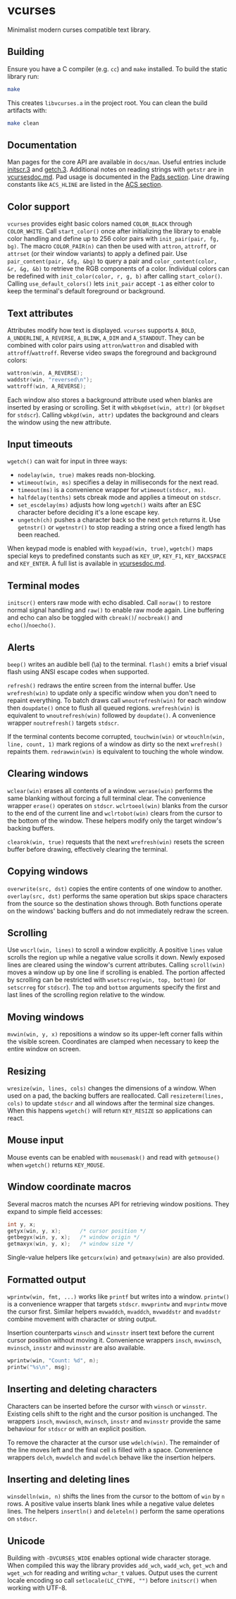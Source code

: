 # vcurses

Minimalist modern curses compatible text library.

## Building

Ensure you have a C compiler (e.g. `cc`) and `make` installed. To build the
static library run:

```sh
make
```

This creates `libvcurses.a` in the project root. You can clean the build
artifacts with:

```sh
make clean
```

## Documentation

Man pages for the core API are available in `docs/man`. Useful entries
include [initscr.3](docs/man/initscr.3) and [getch.3](docs/man/getch.3).
Additional notes on reading strings with `getstr` are in
[vcursesdoc.md](vcursesdoc.md).
Pad usage is documented in the [Pads section](vcursesdoc.md#pads).
Line drawing constants like `ACS_HLINE` are listed in the
[ACS section](vcursesdoc.md#acs-line-drawing-characters).

## Color support

`vcurses` provides eight basic colors named `COLOR_BLACK` through
`COLOR_WHITE`. Call `start_color()` once after initializing the library to
enable color handling and define up to 256 color pairs with
`init_pair(pair, fg, bg)`. The macro `COLOR_PAIR(n)` can then be used with
`attron`, `attroff`, or `attrset` (or their window variants) to apply a
defined pair. Use `pair_content(pair, &fg, &bg)` to query a pair and
`color_content(color, &r, &g, &b)` to retrieve the RGB components of a
color. Individual colors can be redefined with `init_color(color, r, g, b)`
after calling `start_color()`.  Calling `use_default_colors()` lets
`init_pair` accept `-1` as either color to keep the terminal's default
foreground or background.

## Text attributes

Attributes modify how text is displayed. `vcurses` supports
`A_BOLD`, `A_UNDERLINE`, `A_REVERSE`, `A_BLINK`, `A_DIM` and `A_STANDOUT`.
They can be combined with color pairs using `attron`/`wattron` and disabled
with `attroff`/`wattroff`.
Reverse video swaps the foreground and background colors:

```c
wattron(win, A_REVERSE);
waddstr(win, "reversed\n");
wattroff(win, A_REVERSE);
```

Each window also stores a background attribute used when blanks are inserted
by erasing or scrolling.  Set it with `wbkgdset(win, attr)` (or `bkgdset` for
`stdscr`). Calling `wbkgd(win, attr)` updates the background and clears the
window using the new attribute.

## Input timeouts

`wgetch()` can wait for input in three ways:

- `nodelay(win, true)` makes reads non-blocking.
- `wtimeout(win, ms)` specifies a delay in milliseconds for the next read.
- `timeout(ms)` is a convenience wrapper for `wtimeout(stdscr, ms)`.
- `halfdelay(tenths)` sets cbreak mode and applies a timeout on `stdscr`.
- `set_escdelay(ms)` adjusts how long `wgetch()` waits after an ESC
  character before deciding it's a lone escape key.
- `ungetch(ch)` pushes a character back so the next `getch` returns it.
Use `getnstr()` or `wgetnstr()` to stop reading a string once a fixed
length has been reached.

When keypad mode is enabled with `keypad(win, true)`, `wgetch()` maps
special keys to predefined constants such as `KEY_UP`, `KEY_F1`,
`KEY_BACKSPACE` and `KEY_ENTER`.  A full list is available in
[vcursesdoc.md](vcursesdoc.md#key-codes).

## Terminal modes

`initscr()` enters raw mode with echo disabled. Call `noraw()` to
restore normal signal handling and `raw()` to enable raw mode again.
Line buffering and echo can also be toggled with `cbreak()`/
`nocbreak()` and `echo()`/`noecho()`.

## Alerts

`beep()` writes an audible bell (\a) to the terminal. `flash()` emits a brief
visual flash using ANSI escape codes when supported.

`refresh()` redraws the entire screen from the internal buffer. Use
`wrefresh(win)` to update only a specific window when you don't need to
repaint everything. To batch draws call `wnoutrefresh(win)` for each
window then `doupdate()` once to flush all queued regions.
`wrefresh(win)` is equivalent to `wnoutrefresh(win)` followed by
`doupdate()`. A convenience wrapper `noutrefresh()` targets `stdscr`.

If the terminal contents become corrupted, `touchwin(win)` or
`wtouchln(win, line, count, 1)` mark regions of a window as dirty so the next
`wrefresh()` repaints them. `redrawwin(win)` is equivalent to touching the
whole window.

## Clearing windows

`wclear(win)` erases all contents of a window. `werase(win)` performs the same
blanking without forcing a full terminal clear. The convenience wrapper
`erase()` operates on `stdscr`. `wclrtoeol(win)` blanks from the cursor to the
end of the current line and `wclrtobot(win)` clears from the cursor to the
bottom of the window. These helpers modify only the target window's backing
buffers.

`clearok(win, true)` requests that the next `wrefresh(win)` resets the screen
buffer before drawing, effectively clearing the terminal.

## Copying windows

`overwrite(src, dst)` copies the entire contents of one window to another.
`overlay(src, dst)` performs the same operation but skips space characters
from the source so the destination shows through. Both functions operate
on the windows' backing buffers and do not immediately redraw the screen.

## Scrolling

Use `wscrl(win, lines)` to scroll a window explicitly. A positive `lines`
value scrolls the region up while a negative value scrolls it down. Newly
exposed lines are cleared using the window's current attributes.
Calling `scroll(win)` moves a window up by one line if scrolling is enabled.
The portion affected by scrolling can be restricted with
`wsetscrreg(win, top, bottom)` (or `setscrreg` for `stdscr`). The
`top` and `bottom` arguments specify the first and last lines of the
scrolling region relative to the window.

## Moving windows

`mvwin(win, y, x)` repositions a window so its upper-left corner falls within
the visible screen. Coordinates are clamped when necessary to keep the entire
window on screen.

## Resizing

`wresize(win, lines, cols)` changes the dimensions of a window. When used on a
pad, the backing buffers are reallocated. Call `resizeterm(lines, cols)` to
update `stdscr` and all windows after the terminal size changes. When this
happens `wgetch()` will return `KEY_RESIZE` so applications can react.

## Mouse input

Mouse events can be enabled with `mousemask()` and read with `getmouse()` when
`wgetch()` returns `KEY_MOUSE`.

## Window coordinate macros

Several macros match the ncurses API for retrieving window positions. They
expand to simple field accesses:

```c
int y, x;
getyx(win, y, x);      /* cursor position */
getbegyx(win, y, x);   /* window origin */
getmaxyx(win, y, x);   /* window size */
```

Single-value helpers like `getcurx(win)` and `getmaxy(win)` are also provided.

## Formatted output

`wprintw(win, fmt, ...)` works like `printf` but writes into a window.
`printw()` is a convenience wrapper that targets `stdscr`.
`mvwprintw` and `mvprintw` move the cursor first. Similar helpers
`mvwaddch`, `mvaddch`, `mvwaddstr` and `mvaddstr` combine movement with
character or string output.

Insertion counterparts `winsch` and `winsstr` insert text before the current
cursor position without moving it. Convenience wrappers `insch`, `mvwinsch`,
`mvinsch`, `insstr` and `mvinsstr` are also available.

```c
wprintw(win, "Count: %d", n);
printw("%s\n", msg);
```

## Inserting and deleting characters

Characters can be inserted before the cursor with `winsch` or `winsstr`.
Existing cells shift to the right and the cursor position is unchanged.  The
wrappers `insch`, `mvwinsch`, `mvinsch`, `insstr` and `mvinsstr` provide the
same behaviour for `stdscr` or with an explicit position.

To remove the character at the cursor use `wdelch(win)`.  The remainder of the
line moves left and the final cell is filled with a space.  Convenience
wrappers `delch`, `mvwdelch` and `mvdelch` behave like the insertion helpers.

## Inserting and deleting lines

`winsdelln(win, n)` shifts the lines from the cursor to the bottom of `win` by
`n` rows. A positive value inserts blank lines while a negative value deletes
lines. The helpers `insertln()` and `deleteln()` perform the same operations on
`stdscr`.

## Unicode

Building with `-DVCURSES_WIDE` enables optional wide character storage.  When
compiled this way the library provides `add_wch`, `wadd_wch`, `get_wch` and
`wget_wch` for reading and writing `wchar_t` values.  Output uses the current
locale encoding so call `setlocale(LC_CTYPE, "")` before `initscr()` when
working with UTF-8.

